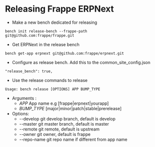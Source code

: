 # Releasing Frappe ERPNext

* Make a new bench dedicated for releasing
```
bench init release-bench --frappe-path git@github.com:frappe/frappe.git
```

* Get ERPNext in the release bench
```
bench get-app erpnext git@github.com:frappe/erpnext.git
```

* Configure as release bench. Add this to the common_site_config.json
```
"release_bench": true,
```

* Use the release commands to release
```
Usage: bench release [OPTIONS] APP BUMP_TYPE
```

* Arguments :
  * _APP_ App name e.g [frappe|erpnext|yourapp]
  * _BUMP_TYPE_ [major|minor|patch|stable|prerelease]
* Options:
  * --develop git develop branch, default is develop
  * --master git master branch, default is master
  * --remote git remote, default is upstream
  * --owner git owner, default is frappe
  * --repo-name git repo name if different from app name
